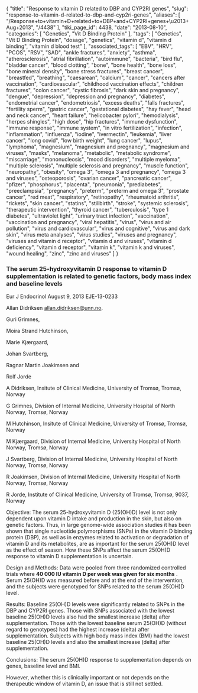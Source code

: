 {
    "title": "Response to vitamin D related to DBP and CYP2RI genes",
    "slug": "response-to-vitamin-d-related-to-dbp-and-cyp2ri-genes",
    "aliases": [
        "/Response+to+vitamin+D+related+to+DBP+and+CYP2RI+genes+\u2013+Aug+2013",
        "/4438"
    ],
    "tiki_page_id": 4438,
    "date": "2013-08-10",
    "categories": [
        "Genetics",
        "Vit D Binding Protein"
    ],
    "tags": [
        "Genetics",
        "Vit D Binding Protein",
        "dosage",
        "genetics",
        "vitamin d",
        "vitamin d binding",
        "vitamin d blood test"
    ],
    "associated_tags": [
        "EBV",
        "HRV",
        "PCOS",
        "RSV",
        "SAD",
        "ankle fractures",
        "anxiety",
        "asthma",
        "atherosclerosis",
        "atrial fibrillation",
        "autoimmune",
        "bacteria",
        "bird flu",
        "bladder cancer",
        "blood clotting",
        "bone",
        "bone health",
        "bone loss",
        "bone mineral density",
        "bone stress fractures",
        "breast cancer",
        "breastfed",
        "breathing",
        "caesarean",
        "calcium",
        "cancer",
        "cancers after vaccination",
        "cardiovascular",
        "childhood vaccination effects",
        "children fractures",
        "colon cancer",
        "cystic fibrosis",
        "dark skin and pregnancy",
        "dengue",
        "depression",
        "depression and pregnancy",
        "diabetes",
        "endometrial cancer",
        "endometriosis",
        "excess deaths",
        "falls fractures",
        "fertility sperm",
        "gastric cancer",
        "gestational diabetes",
        "hay fever",
        "head and neck cancer",
        "heart failure",
        "helicobacter pylori",
        "hemodialysis",
        "herpes shingles",
        "high dose",
        "hip fractures",
        "immune dysfunction",
        "immune response",
        "immune system",
        "in vitro fertilization",
        "infection",
        "inflammation",
        "influenza",
        "iodine",
        "ivermectin",
        "leukemia",
        "liver cancer",
        "long covid",
        "low birth weight",
        "lung cancer",
        "lupus",
        "lymphoma",
        "magnesium",
        "magnesium and pregnancy",
        "magnesium and viruses",
        "masks",
        "melanoma",
        "metabolic",
        "metabolic syndrome",
        "miscarriage",
        "mononucleosis",
        "mood disorders",
        "multiple myeloma",
        "multiple sclerosis",
        "multiple sclerosis and pregnancy",
        "muscle function",
        "neuropathy",
        "obesity",
        "omega 3",
        "omega 3 and pregnancy",
        "omega 3 and viruses",
        "osteoporosis",
        "ovarian cancer",
        "pancreatic cancer",
        "pfizer",
        "phosphorus",
        "placenta",
        "pneumonia",
        "prediabetes",
        "preeclampsia",
        "pregnancy",
        "preterm",
        "preterm and omega 3",
        "prostate cancer",
        "red meat",
        "respiratory",
        "retinopathy",
        "rheumatoid arthritis",
        "rickets",
        "skin cancer",
        "statins",
        "stillbirth",
        "stroke",
        "systemic sclerosis",
        "therapeutic intervention",
        "thyroid cancer",
        "tuberculosis",
        "type 1 diabetes",
        "ultraviolet light",
        "urinary tract infection",
        "vaccination",
        "vaccination and pregnancy",
        "viral hepatitis",
        "virus",
        "virus and air pollution",
        "virus and cardiovascular",
        "virus and cognitive",
        "virus and dark skin",
        "virus meta analyses",
        "virus studies",
        "viruses and pregnancy",
        "viruses and vitamin d receptor",
        "vitamin d and viruses",
        "vitamin d deficiency",
        "vitamin d receptor",
        "vitamin k",
        "vitamin k and viruses",
        "wound healing",
        "zinc",
        "zinc and viruses"
    ]
}


### The serum 25-hydroxyvitamin D response to vitamin D supplementation is related to genetic factors, body mass index and baseline levels

Eur J Endocrinol August 9, 2013 EJE-13-0233

Allan Didriksen allan.didriksen@unn.no.

Guri Grimnes,

Moira Strand Hutchinson,

Marie Kjærgaard,

Johan Svartberg,

Ragnar Martin Joakimsen and

Rolf Jorde

A Didriksen, Insitute of Clinical Medicine, University of Tromsø, Tromsø, Norway

G Grimnes, Division of Internal Medicine, University Hospital of North Norway, Tromsø, Norway

M Hutchinson, Insitute of Clinical Medicine, University of Tromsø, Tromsø, Norway

M Kjærgaard, Division of Internal Medicine, University Hospital of North Norway, Tromsø, Norway

J Svartberg, Division of Internal Medicine, University Hospital of North Norway, Tromsø, Norway

R Joakimsen, Division of Internal Medicine, University Hospital of North Norway, Tromsø, Norway

R Jorde, Institute of Clinical Medicine, University of Tromsø, Tromsø, 9037, Norway

Objective: The serum 25-hydroxyvitamin D (25(OH)D) level is not only dependent upon vitamin D intake and production in the skin, but also on genetic factors. Thus, in large genome-wide association studies it has been shown that single nucleotide polymorphisms (SNPs) in the vitamin D binding protein (DBP), as well as in enzymes related to activation or degradation of vitamin D and its metabolites, are as important for the serum 25(OH)D level as the effect of season. How these SNPs affect the serum 25(OH)D response to vitamin D supplementation is uncertain.

Design and Methods: Data were pooled from three randomized controlled trials where  **40 000 IU vitamin D per week was given for six months** . Serum 25(OH)D was measured before and at the end of the intervention, and the subjects were genotyped for SNPs related to the serum 25(OH)D level.

Results: Baseline 25(OH)D levels were significantly related to SNPs in the DBP and CYP2RI genes. Those with SNPs associated with the lowest baseline 25(OH)D levels also had the smallest increase (delta) after supplementation. Those with the lowest baseline serum 25(OH)D (without regard to genotypes) had the highest increase (delta) after supplementation. Subjects with high body mass index (BMI) had the lowest baseline 25(OH)D levels and also the smallest increase (delta) after supplementation. 

Conclusions: The serum 25(OH)D response to supplementation depends on genes, baseline level and BMI. 

However, whether this is clinically important or not depends on the therapeutic window of vitamin D, an issue that is still not settled.